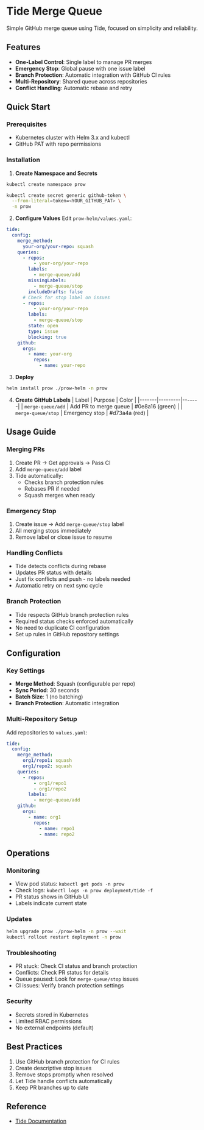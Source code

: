 # Tide Merge Queue

Simple GitHub merge queue using Tide, focused on simplicity and reliability.

## Features

- **One-Label Control**: Single label to manage PR merges
- **Emergency Stop**: Global pause with one issue label
- **Branch Protection**: Automatic integration with GitHub CI rules
- **Multi-Repository**: Shared queue across repositories
- **Conflict Handling**: Automatic rebase and retry

## Quick Start

### Prerequisites
- Kubernetes cluster with Helm 3.x and kubectl
- GitHub PAT with repo permissions

### Installation

1. **Create Namespace and Secrets**
```bash
kubectl create namespace prow

kubectl create secret generic github-token \
  --from-literal=token=<YOUR_GITHUB_PAT> \
  -n prow
```

2. **Configure Values**
Edit `prow-helm/values.yaml`:
```yaml
tide:
  config:
    merge_method:
      your-org/your-repo: squash
    queries:
      - repos:
          - your-org/your-repo
        labels:
          - merge-queue/add
        missingLabels:
          - merge-queue/stop
        includeDrafts: false
      # Check for stop label on issues
      - repos:
          - your-org/your-repo
        labels:
          - merge-queue/stop
        state: open
        type: issue
        blocking: true
    github:
      orgs:
        - name: your-org
          repos:
            - name: your-repo
```

3. **Deploy**
```bash
helm install prow ./prow-helm -n prow
```

4. **Create GitHub Labels**
| Label | Purpose | Color |
|-------|---------|-------|
| `merge-queue/add` | Add PR to merge queue | #0e8a16 (green) |
| `merge-queue/stop` | Emergency stop | #d73a4a (red) |

## Usage Guide

### Merging PRs
1. Create PR → Get approvals → Pass CI
2. Add `merge-queue/add` label
3. Tide automatically:
   - Checks branch protection rules
   - Rebases PR if needed
   - Squash merges when ready

### Emergency Stop
1. Create issue → Add `merge-queue/stop` label
2. All merging stops immediately
3. Remove label or close issue to resume

### Handling Conflicts
- Tide detects conflicts during rebase
- Updates PR status with details
- Just fix conflicts and push - no labels needed
- Automatic retry on next sync cycle

### Branch Protection
- Tide respects GitHub branch protection rules
- Required status checks enforced automatically
- No need to duplicate CI configuration
- Set up rules in GitHub repository settings

## Configuration

### Key Settings
- **Merge Method**: Squash (configurable per repo)
- **Sync Period**: 30 seconds
- **Batch Size**: 1 (no batching)
- **Branch Protection**: Automatic integration

### Multi-Repository Setup
Add repositories to `values.yaml`:
```yaml
tide:
  config:
    merge_method:
      org1/repo1: squash
      org1/repo2: squash
    queries:
      - repos:
          - org1/repo1
          - org1/repo2
        labels:
          - merge-queue/add
    github:
      orgs:
        - name: org1
          repos:
            - name: repo1
            - name: repo2
```

## Operations

### Monitoring
- View pod status: `kubectl get pods -n prow`
- Check logs: `kubectl logs -n prow deployment/tide -f`
- PR status shows in GitHub UI
- Labels indicate current state

### Updates
```bash
helm upgrade prow ./prow-helm -n prow --wait
kubectl rollout restart deployment -n prow
```

### Troubleshooting
- PR stuck: Check CI status and branch protection
- Conflicts: Check PR status for details
- Queue paused: Look for `merge-queue/stop` issues
- CI issues: Verify branch protection settings

### Security
- Secrets stored in Kubernetes
- Limited RBAC permissions
- No external endpoints (default)

## Best Practices
1. Use GitHub branch protection for CI rules
2. Create descriptive stop issues
3. Remove stops promptly when resolved
4. Let Tide handle conflicts automatically
5. Keep PR branches up to date

## Reference
- [Tide Documentation](https://docs.prow.k8s.io/docs/components/tide/)




